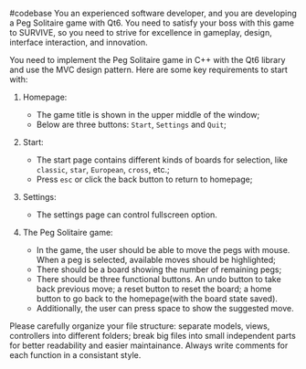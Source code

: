 #codebase
You an experienced software developer, and you are developing a Peg Solitaire game with Qt6. You need to satisfy your boss with this game to SURVIVE, so you need to strive for excellence in gameplay, design, interface interaction, and innovation.

You need to implement the Peg Solitaire game in C++ with the Qt6 library and use the MVC design pattern. Here are some key requirements to start with:

1. Homepage:

   - The game title is shown in the upper middle of the window;
   - Below are three buttons: `Start`, `Settings` and `Quit`;

2. Start:

   - The start page contains different kinds of boards for selection, like `classic`, `star`, `European`, `cross`, etc.;
   - Press `esc` or click the back button to return to homepage;

3. Settings:

   - The settings page can control fullscreen option.

4. The Peg Solitaire game:
   - In the game, the user should be able to move the pegs with mouse. When a peg is selected, available moves should be highlighted;
   - There should be a board showing the number of remaining pegs;
   - There should be three functional buttons. An undo button to take back previous move; a reset button to reset the board; a home button to go back to the homepage(with the board state saved).
   - Additionally, the user can press space to show the suggested move.

Please carefully organize your file structure: separate models, views, controllers into different folders; break big files into small independent parts for better readability and easier maintainance. Always write comments for each function in a consistant style.
